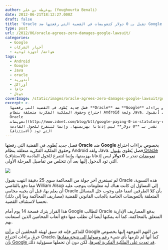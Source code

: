 ```yaml
---
author: يوغرطة بن علي (Youghourta Benali)
date: 2012-06-21T18:12:27.000Z
draft: false
title: 'Oracle تقبل بـ 0 دولار كتعويضات في القضية التي رفعتها ضد Google ولكن...  '
type: post
url: /2012/06/oracle-agrees-zero-damages-google-lawsuit/
categories:
  - Google
  - أخبار الشركات
  - هواتف/ أجهزة لوحية
tags:
  - Android
  - Google
  - Java
  - oracle
  - أندوريد
  - أوراكل
  - جافا
  - جوجل
coverImage: /static/images/oracle-agrees-zero-damages-google-lawsuit/google-oracle.jpg
excerpt: >-
  فصل جديد يُطوى في القضية التي رفعتها **Oracle** ضد **Google** بخصوص براءات
  اختراع وحقوق الملكية الفكرية متعلقة بنظام Android ولغة Java. فصل يُطوى [بقبول
  Oracle
  تعويضات](http://www.zdnet.com/blog/btl/google-paying-0-in-statutory-damages-as-oracle-plans-appeal/80407)
  تقدر بـ **0 دولار** ليس إذعانا بهزيمتها، وإنما لتتفرغ للجول القادمة
  (الاستئناف) التي تود
---
```

فصل جديد يُطوى في القضية التي رفعتها **Oracle** ضد **Google** بخصوص براءات اختراع وحقوق الملكية الفكرية متعلقة بنظام Android ولغة Java. فصل يُطوى [بقبول Oracle تعويضات](http://www.zdnet.com/blog/btl/google-paying-0-in-statutory-damages-as-oracle-plans-appeal/80407) تقدر بـ **0 دولار** ليس إذعانا بهزيمتها، وإنما لتتفرغ للجول القادمة (الاستئناف) التي تود الدخول إليها بعد أن تتخلص من تفاصيل المرحلة الأولى.

![](/static/images/oracle-agrees-zero-damages-google-lawsuit/google-oracle.jpg)

لم تستغرق آخر جولة من المحاكمة سوى 25 دقيقة انتهت بقبول Oracle هذه التسوية، مما دفع بالقاضي William Alsup إلى التساؤل إن كانت هناك أية معلومات يتوجب عليه أن يعلم بها، قبل أن يجيبه محامي Oracle بأن كلا الطرفين اتفقا على وجوب حل المسائل المتعلقة بالتعويضات الخاصة بالجانب القانوني للقضية (مصاريف المحاكمة وما إلى ذلك) تحسبا لاستئناف القضية.

هذا القرار يترك فسحة 14 يوم أمام Google لتطالب Oracle بدفع المصاريف الإدارية المتعلق بالمحاكمة، كما أنه يمكنها أيضا أن تطلب منها دفع أتعاب المحامين الذين استعانت بهم.

للتذكير فإنه قد سبق لهيئة المحلفين أن [برأت](https://www.it-scoop.com/2012/05/google-oracle-patents/) Google من التهم الموجهة إليها بخصوص خرق براءات اختراع Oracle، كما أنها لم تلزمها بأي شيء [رغم وصولها إلى نتيجة مفادها بأن Google قد تعدت على الملكية الفكرية لغيرها](https://www.it-scoop.com/2012/05/android-news/#more-10787)، لكن دون أن تحملها مسؤولية ذلك.
